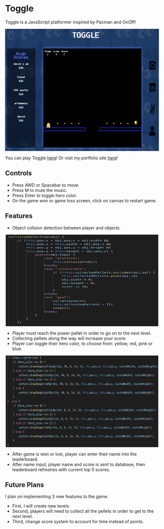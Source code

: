 # Toggle
Toggle is a JavaScript platformer inspired by Pacman and OnOff!

<p align="center">
<img src="./assets/images/toggle_main.png" width="800" height="400" align="middle"/>
</p>

You can play Toggle [here](https://davidyoon85.github.io/Toggle)! Or visit my portfolio site [here](https://davidyoon85.github.io)!

## Controls
* Press AWD or Spacebar to move.
* Press M to mute the music.
* Press Enter to toggle hero color.
* On the game won or game loss screen, click on canvas to restart game.

## Features
* Object collsion detection between player and objects.

<p align="center">
<img src="./assets/images/object_collison.png" width="500" height="300" align="middle"/>
</p>

* Player must reach the power pellet in order to go on to the next level.
* Collecting pellets along the way will increase your score.
* Player can toggle their hero color, to choose from: yellow, red, pink or blue.

<p align="center">
<img src="./assets/images/render_character.png" width="500" height="300" align="middle"/>
</p>

* After game is won or lost, player can enter their name into the leaderboard.
* After name input, player name and score is sent to database, then leaderboard refreshes with current top 5 scores.

## Future Plans
I plan on implementing 3 new features to the game.
* First, I will create new levels.
* Second, players will need to collect all the pellets in order to get to the next level.
* Third, change score system to account for time instead of points.
